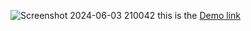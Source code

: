 ![Screenshot 2024-06-03 210042](https://github.com/harshal-eagle/Chat-bot/assets/138421230/a99e3c9f-ec94-4031-a61c-a6f16e728d24)
this is the [Demo link](https://harshal-eagle.github.io/Chat-bot/)

